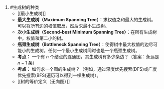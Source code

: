 1. #生成树的种类
	- [[最小生成树]] 
	*   **最大生成树（Maximum Spanning Tree）**：求权值之和最大的生成树。可以将所有边的权值取反，然后求最小生成树。
    *   **次小生成树（Second-best Minimum Spanning Tree）**：在所有生成树中，权值和第二小的树。
    *   **瓶颈生成树（Bottleneck Spanning Tree）**：使得树中最大权值的边尽可能小的生成树。任何一个最小生成树同时也是一个瓶颈生成树。
	*    **考点：** 一个有 $n$ 个结点的连通图，其生成树有多少条边？（答案：永远是 $n-1$ 条）
	*   **考点：** 如何求一个图的生成树？（例如，通过深度优先搜索(DFS)或广度优先搜索(BFS)遍历可以得到一棵生成树）。
	* [[树的等价定义（无向图）]]